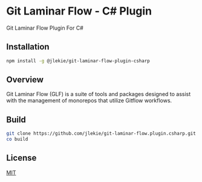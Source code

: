 # Git Laminar Flow - C# Plugin

Git Laminar Flow Plugin For C#

## Installation

```bash
npm install -g @jlekie/git-laminar-flow-plugin-csharp
```

## Overview

Git Laminar Flow (GLF) is a suite of tools and packages designed to assist with the management of monorepos that utilize Gitflow workflows.

## Build

```bash
git clone https://github.com/jlekie/git-laminar-flow.plugin.csharp.git
co build
```

## License

[MIT](./LICENSE)
